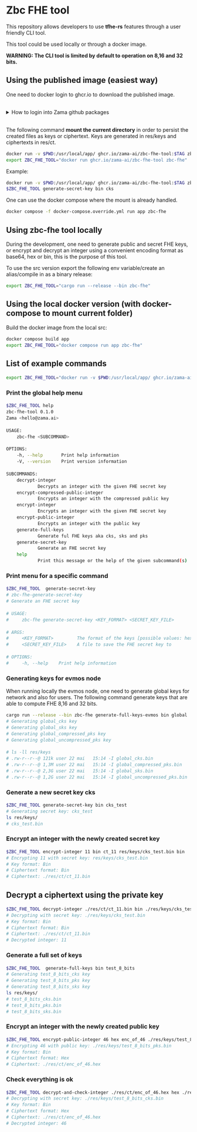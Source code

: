 # Zbc FHE tool

This repository allows developers to use __tfhe-rs__ features through a user friendly CLI tool.

This tool could be used locally or through a docker image. 

**WARNING: The CLI tool is limited by default to operation on 8,16 and 32 bits.**

## Using the published image (easiest way)

One need to docker login to ghcr.io to download the published image.

<br />
<details>
  <summary>How to login into Zama github packages</summary>
<br />

1. Create a PAT (Personnal Access token) in github **developer settings** with a read (write if necessary) access to Zama github registry. 
2. Execute docker login ghcr.io with your **github account name** and the **newly created PAT**.


![PAT](./ressources/PAT_github_packages.png)
</details>
<br />

The following command **mount the current directory** in order to persist the created files as keys or ciphertext.
Keys are generated in res/keys and ciphertexts in res/ct.

```bash
docker run -v $PWD:/usr/local/app/ ghcr.io/zama-ai/zbc-fhe-tool:$TAG zbc-fhe
export ZBC_FHE_TOOL="docker run ghcr.io/zama-ai/zbc-fhe-tool zbc-fhe"
```

Example:

```bash
docker run -v $PWD:/usr/local/app/ ghcr.io/zama-ai/zbc-fhe-tool:$TAG zbc-fhe generate-secret-key bin cks
$ZBC_FHE_TOOL generate-secret-key bin cks
```

One can use the docker compose where the mount is already handled. 

```bash
docker compose -f docker-compose.override.yml run app zbc-fhe
```


## Using zbc-fhe tool locally

During the development, one need to generate public and secret FHE keys, or encrypt and decrypt an integer using a convenient encoding format as base64, hex or bin, this is the purpose of this tool. 

To use the src version export the following env variable/create an alias/compile in as a binary release:
```bash
export ZBC_FHE_TOOL="cargo run --release --bin zbc-fhe"
```

## Using the local docker version (with docker-compose to mount current folder)

Build the docker image from the local src:

```bash
docker compose build app
export ZBC_FHE_TOOL="docker compose run app zbc-fhe"
```


## List of example commands

```bash
export ZBC_FHE_TOOL="docker run -v $PWD:/usr/local/app/ ghcr.io/zama-ai/zbc-fhe-tool:$TAG zbc-fhe"
```

### Print the global help menu

```bash
$ZBC_FHE_TOOL help
zbc-fhe-tool 0.1.0
Zama <hello@zama.ai>

USAGE:
    zbc-fhe <SUBCOMMAND>

OPTIONS:
    -h, --help       Print help information
    -V, --version    Print version information

SUBCOMMANDS:
    decrypt-integer
            Decrypts an integer with the given FHE secret key
    encrypt-compressed-public-integer
            Encrypts an integer with the compressed public key
    encrypt-integer
            Encrypts an integer with the given FHE secret key
    encrypt-public-integer
            Encrypts an integer with the public key
    generate-full-keys
            Generate ful FHE keys aka cks, sks and pks
    generate-secret-key
            Generate an FHE secret key
    help
            Print this message or the help of the given subcommand(s)
```

### Print menu for a specific command

```bash
$ZBC_FHE_TOOL  generate-secret-key
# zbc-fhe-generate-secret-key 
# Generate an FHE secret key

# USAGE:
#     zbc-fhe generate-secret-key <KEY_FORMAT> <SECRET_KEY_FILE>

# ARGS:
#     <KEY_FORMAT>         The format of the keys [possible values: hex, base64, bin]
#     <SECRET_KEY_FILE>    A file to save the FHE secret key to

# OPTIONS:
#     -h, --help    Print help information
```

### Generating keys for evmos node

When running locally the evmos node, one need to generate global keys for network and
also for users. The following command generate keys that are able to compute FHE 8,16 and 32 bits.

```bash
cargo run --release --bin zbc-fhe generate-full-keys-evmos bin global
# Generating global_cks key
# Generating global_sks key
# Generating global_compressed_pks key
# Generating global_uncompressed_pks key
 
# ls -ll res/keys
# .rw-r--r--@ 121k user 22 mai   15:14 -I global_cks.bin
# .rw-r--r--@ 1,3M user 22 mai   15:14 -I global_compressed_pks.bin
# .rw-r--r--@ 2,3G user 22 mai   15:14 -I global_sks.bin
# .rw-r--r--@ 1,2G user 22 mai   15:14 -I global_uncompressed_pks.bin
```

### Generate a new secret key cks

```bash
$ZBC_FHE_TOOL generate-secret-key bin cks_test 
# Generating secret key: cks_test 
ls res/keys/
# cks_test.bin
```

### Encrypt an integer with the newly created secret key

```bash
$ZBC_FHE_TOOL encrypt-integer 11 bin ct_11 res/keys/cks_test.bin bin
# Encrypting 11 with secret key: res/keys/cks_test.bin
# Key format: Bin
# Ciphertext format: Bin
# Ciphertext: ./res/ct/ct_11.bin
```

## Decrypt a ciphertext using the private key

```bash
$ZBC_FHE_TOOL decrypt-integer ./res/ct/ct_11.bin bin ./res/keys/cks_test.bin bin 
# Decrypting with secret key: ./res/keys/cks_test.bin
# Key format: Bin
# Ciphertext format: Bin
# Ciphertext: ./res/ct/ct_11.bin
# Decrypted integer: 11
```

### Generate a full set of keys

```bash
$ZBC_FHE_TOOL  generate-full-keys bin test_8_bits 
# Generating test_8_bits_cks key
# Generating test_8_bits_pks key
# Generating test_8_bits_sks key
ls res/keys/
# test_8_bits_cks.bin
# test_8_bits_pks.bin
# test_8_bits_sks.bin
```

### Encrypt an integer with the newly created public key

```bash
$ZBC_FHE_TOOL encrypt-public-integer 46 hex enc_of_46 ./res/keys/test_8_bits_pks.bin bin 
# Encrypting 46 with public key: ./res/keys/test_8_bits_pks.bin
# Key format: Bin
# Ciphertext format: Hex
# Ciphertext: ./res/ct/enc_of_46.hex
```


### Check everything is ok 


```bash
$ZBC_FHE_TOOL decrypt-and-check-integer ./res/ct/enc_of_46.hex hex ./res/keys/test_8_bits_cks.bin bin 46
# Decrypting with secret key: ./res/keys/test_8_bits_cks.bin
# Key format: Bin
# Ciphertext format: Hex
# Ciphertext: ./res/ct/enc_of_46.hex
# Decrypted integer: 46
```
